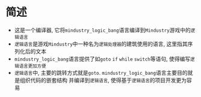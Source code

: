 # 简述
* 这是一个编译器, 它将`mindustry_logic_bang`语言编译到`Mindustry`游戏中的`逻辑语言`
* `逻辑语言`是游戏`Mindustry`中一种名为`逻辑处理器`的建筑使用的语言, 这里指其序列化后的文本
* `mindustry_logic_bang`语言提供了如`goto` `if` `while` `switch`等语句, 使得编写`逻辑语言更加方便`
* `逻辑语言`中, 主要的跳转方式就是`goto`.
  `mindustry_logic_bang`语言主要目的就是组织代码的嵌套结构
  并编译到`逻辑语言`, 使得基于`逻辑语言`的项目开发更为容易
